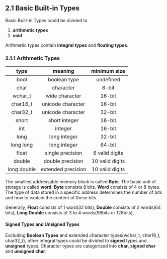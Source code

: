 ## 2.1 Basic Built-in Types
Basic Built-in Types could be divided to
1. **arithmetic types**
2. **void**

Arithmetic types contain **integral types** and **floating types**.
### 2.1.1 Arithmetic Types
| type | meaning | minimum size |
| :----: | :----: | :----: |
| bool | boolean type | undefined |
| char | character | 8-bit |
| wchar_t | wide character | 16-bit |
| char16_t | unicode character | 16-bit |
| char32_t | unicode character | 32-bit |
| short | short integer | 16-bit |
| int | integer | 16-bit |
| long | long integer | 32-bit |
| long long | long integer | 64-bit |
| float | single precision | 6 valid digits |
| double | double precision | 10 valid digits |
| long double | extended precision | 10 valid digits |

The smallest addressable memory block is called **Byte**.
The basic unit of storage is called **word**.
**Byte** consists 8 bits. **Word** consists of 4 or 8 bytes.
The type of data stored in a specific address determines the number
of bits and how to explain the content of these bits.

Generally, **Float** consists of 1 word(32 bits), **Double** consists
of 2 words(64 bits), **Long Double** consists of 3 to 4 words(96bits or 128bits).

#### Signed Types and Unsigned Types
Excluding **Boolean Types** and extended character types(wchar_t, char16_t, char32_t), 
other integral types could be divided to **signed** types and **unsigned** types.
Character types are categorized into **char**, **signed char** and **unsigned char**. 